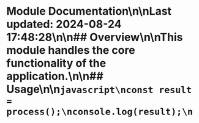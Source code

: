 # Module Documentation\n\nLast updated: 2024-08-24 17:48:28\n\n## Overview\n\nThis module handles the core functionality of the application.\n\n## Usage\n\n```javascript\nconst result = process();\nconsole.log(result);\n```
